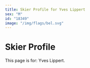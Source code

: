 ```yaml
---
title: Skier Profile for Yves Lippert
sex: "M"
id: "18349"
image: "/img/flags/bel.svg" 
---
```


# Skier Profile

This page is for: Yves Lippert.
    